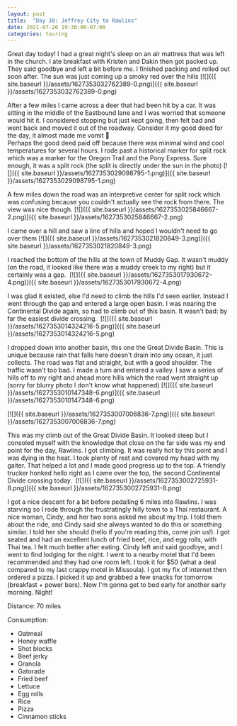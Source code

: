 ```yaml
---
layout: post
title:  "Day 30: Jeffrey City to Rawlins"
date: 2021-07-26 19:30:00-07:00
categories: touring
---
```

Great day today! I had a great night's sleep on an air mattress that was left in the church. I ate breakfast with Kristen and Dakin then got packed up. They said goodbye and left a bit before me. I finished packing and rolled out soon after. The sun was just coming up a smoky red over the hills
[![]({{ site.baseurl }}/assets/1627353032762389-0.png)]({{ site.baseurl }}/assets/1627353032762389-0.png)
  
After a few miles I came across a deer that had been hit by a car. It was sitting in the middle of the Eastbound lane and I was worried that someone would hit it. I considered stopping but just kept going, then felt bad and went back and moved it out of the roadway. Consider it my good deed for the day, it almost made me vomit 🤮  
Perhaps the good deed paid off because there was minimal wind and cool temperatures for several hours. I rode past a historical marker for split rock which was a marker for the Oregon Trail and the Pony Express. Sure enough, it was a split rock (the split is directly under the sun in the photo)
[![]({{ site.baseurl }}/assets/1627353029098795-1.png)]({{ site.baseurl }}/assets/1627353029098795-1.png)
  
A few miles down the road was an interpretive center for split rock which was confusing because you couldn't actually see the rock from there. The view was nice though.
[![]({{ site.baseurl }}/assets/1627353025846667-2.png)]({{ site.baseurl }}/assets/1627353025846667-2.png)
  
I came over a hill and saw a line of hills and hoped I wouldn't need to go over them
[![]({{ site.baseurl }}/assets/1627353021820849-3.png)]({{ site.baseurl }}/assets/1627353021820849-3.png)
  
I reached the bottom of the hills at the town of Muddy Gap. It wasn't muddy (on the road, it looked like there was a muddy creek to my right) but it certainly was a gap. 
[![]({{ site.baseurl }}/assets/1627353017930672-4.png)]({{ site.baseurl }}/assets/1627353017930672-4.png)
  
I was glad it existed, else I'd need to climb the hills I'd seen earlier. Instead I went through the gap and entered a large open basin. I was nearing the Continental Divide again, so had to climb out of this basin. It wasn't bad: by far the easiest divide crossing. 
[![]({{ site.baseurl }}/assets/1627353014324216-5.png)]({{ site.baseurl }}/assets/1627353014324216-5.png)
  
I dropped down into another basin, this one the Great Divide Basin. This is unique because rain that falls here doesn't drain into any ocean, it just collects. The road was flat and straight, but with a good shoulder. The traffic wasn't too bad. I made a turn and entered a valley. I saw a series of hills off to my right and ahead more hills which the road went straight up (sorry for blurry photo I don't know what happened)
[![]({{ site.baseurl }}/assets/1627353010147348-6.png)]({{ site.baseurl }}/assets/1627353010147348-6.png)

[![]({{ site.baseurl }}/assets/1627353007006836-7.png)]({{ site.baseurl }}/assets/1627353007006836-7.png)
  
This was my climb out of the Great Divide Basin. It looked steep but I consoled myself with the knowledge that close on the far side was my end point for the day, Rawlins. I got climbing. It was really hot by this point and I was dying in the heat. I took plenty of rest and covered my head with my gaiter. That helped a lot and I made good progress up to the top. A friendly trucker honked hello right as I came over the top, the second Continental Divide crossing today. 
[![]({{ site.baseurl }}/assets/1627353002725931-8.png)]({{ site.baseurl }}/assets/1627353002725931-8.png)
  
I got a nice descent for a bit before pedalling 6 miles into Rawlins. I was starving so I rode through the frustratingly hilly town to a Thai restaurant. A nice woman, Cindy, and her two sons asked me about my trip. I told them about the ride, and Cindy said she always wanted to do this or something similar. I told her she should (hello if you're reading this, come join us!). I got seated and had an excellent lunch of fried beef, rice, and egg rolls, with Thai tea. I felt much better after eating. Cindy left and said goodbye, and I went to find lodging for the night. I went to a nearby motel that I'd been recommended and they had one room left. I took it for $50 (what a deal compared to my last crappy motel in Missoula). I got my fix of internet then ordered a pizza. I picked it up and grabbed a few snacks for tomorrow (breakfast + power bars). Now I'm gonna get to bed early for another early morning. Night!  


Distance: 70 miles

Consumption:
- Oatmeal
- Honey waffle
- Shot blocks
- Beef jerky
- Granola
- Gatorade
- Fried beef
- Lettuce
- Egg rolls
- Rice
- Pizza
- Cinnamon sticks